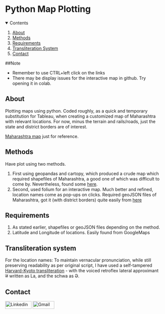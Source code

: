 # Python Map Plotting

<details open>
<summary>Contents</summary>

1. [About](#about)
2. [Methods](#methods)
3. [Requirements](#requirements)
4. [Transliteration System](#transliteration-system)
5. [Contact](#contact)
</details>

##Note
* Remember to use CTRL+left click on the links
* There may be display issues for the interactive map in github. Try opening it in colab.

## About
Plotting maps using python. Coded roughly, as a quick and temporary substitution for Tableau, when creating a customized map of Maharashtra with relevant locations. For now, minus the terrain and rails/roads, just the state and district borders are of interest.

[Maharashtra map](https://www.bragitoff.com/wp-content/uploads/2016/04/maharashtra.jpg) just for reference.

## Methods
Have plot using two methods.
1. First using geopandas and cartopy, which produced a crude map which required shapefiles of Maharashtra, a good one of which was difficult to come by. Nevertheless, found some [here](https://mapcruzin.com/free-maharashtra-country-city-place-gis-shapefiles.htm).
2. Second, used folium for an interactive map. Much better and refined, location names come as pop-ups on clicks. Required geoJSON files of Maharashtra, got it (with district borders) quite easily from [here](https://nikhilvj.carto.com/tables/maharashtra_districts/public)

## Requirements

1. As stated earlier, shapefiles or geoJSON files depending on the method.
2. Latitude and Longitude of locations. Easily found from GoogleMaps

## Transliteration system

For the location names: To maintain vernacular pronunciation, while still preserving readability as per original script, I have used a self-tampered [Harvard-Kyoto transliteration](https://en.wikipedia.org/wiki/Harvard-Kyoto#:~:text=The%20Harvard%2DKyoto%20Convention%20is,mail%2C%20and%20for%20electronic%20texts.) - with the voiced retroflex lateral approximant ळ written as La, and the schwa as Ə.

## Contact

<a href="https://www.linkedin.com/in/aditya-a-p-507b1b239/" target="_blank"><img src="https://img.shields.io/badge/Linkedin-0078b7?style=flat-square&logo=linkedin&logoColor=white&link=https://www.linkedin.com/" alt="Linkedin" width="85" height="25"></a>
<a href="mailto:apaditya96@gmail.com" target="_blank"><img src="https://img.shields.io/badge/Gmail-red?style=flat-square&logo=Gmail&logoColor=white" alt="Gmail" width="70" height="25"></a>

